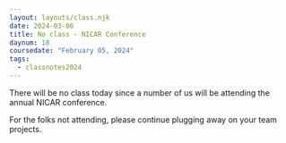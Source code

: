 ```yaml
---
layout: layouts/class.njk
date: 2024-03-06
title: No class - NICAR Conference
daynum: 18
coursedate: "February 05, 2024"
tags:
  - classnotes2024
---
```


There will be no class today since a number of us will be attending the annual NICAR conference.

For the folks not attending, please continue plugging away on your team projects.
